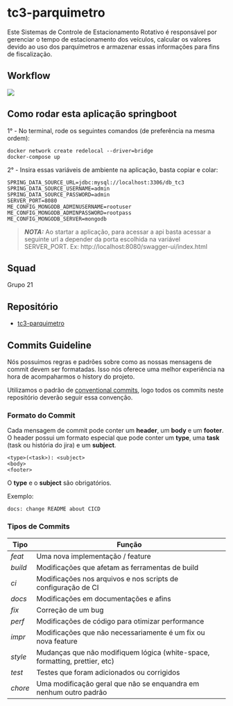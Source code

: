 # tc3-parquimetro

Este Sistemas de Controle de Estacionamento Rotativo é responsável por gerenciar o tempo de estacionamento dos veículos,
calcular os valores devido ao uso dos parquímetros e armazenar essas informações para fins de fiscalização.

## Workflow

![](fluxo_api_tc3-parquimetro.png)

## Como rodar esta aplicação springboot

1° - No terminal, rode os seguintes comandos (de preferência na mesma ordem):

```
docker network create redelocal --driver=bridge  
docker-compose up
```

2° - Insira essas variáveis de ambiente na aplicação, basta copiar e colar:

```
SPRING_DATA_SOURCE_URL=jdbc:mysql://localhost:3306/db_tc3
SPRING_DATA_SOURCE_USERNAME=admin
SPRING_DATA_SOURCE_PASSWORD=admin
SERVER_PORT=8080
ME_CONFIG_MONGODB_ADMINUSERNAME=rootuser
ME_CONFIG_MONGODB_ADMINPASSWORD=rootpass
ME_CONFIG_MONGODB_SERVER=mongodb
```

> **_NOTA:_**  Ao startar a aplicação, para acessar a api basta acessar a seguinte url a depender da porta escolhida
> na variável SERVER_PORT. Ex: http://localhost:8080/swagger-ui/index.html

## Squad
Grupo 21

## Repositório

- [tc3-parquimetro](https://github.com/paulohto/fiap-tc3)

## Commits Guideline

Nós possuimos regras e padrões sobre como as nossas mensagens de commit devem ser formatadas. Isso nós oferece uma
melhor experiência na hora de acompaharmos o history do projeto.

Utilizamos o padrão de [conventional commits](https://www.conventionalcommits.org/), logo todos os commits neste
repositório deverão seguir essa convenção.

### Formato do Commit

Cada mensagem de commit pode conter um **header**, um **body** e um **footer**. O header possui um formato especial
que pode conter um **type**, uma **task** (task ou história do jira) e um **subject**.

```
<type>(<task>): <subject>
<body>
<footer>
```

O **type** e o **subject** são obrigatórios.

Exemplo:

`docs: change README about CICD`

### Tipos de Commits

| Tipo    | Função                                                                      |
| ------- | --------------------------------------------------------------------------- |
| _feat_  | Uma nova implementação / feature                                            |
| _build_ | Modificações que afetam as ferramentas de build                             |
| _ci_    | Modificações nos arquivos e nos scripts de configuração de CI               |
| _docs_  | Modificações em documentações e afins                                       |
| _fix_   | Correção de um bug                                                          |
| _perf_  | Modificações de código para otimizar performance                            |
| _impr_  | Modificações que não necessariamente é um fix ou nova feature               |
| _style_ | Mudanças que não modifiquem lógica (white-space, formatting, prettier, etc) |
| _test_  | Testes que foram adicionados ou corrigidos                                  |
| _chore_ | Uma modificação geral que não se enquandra em nenhum outro padrão           |